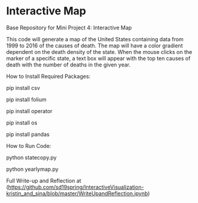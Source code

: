 # Interactive Map

Base Repository for Mini Project 4: Interactive Map

This code will generate a map of the United States containing data from 1999 to 2016 of the causes of death. The map will have a color gradient dependent on the death density of the state. When the mouse clicks on the marker of a specific state, a text box will appear with the top ten causes of death with the number of deaths in the given year.

How to Install Required Packages:

  pip install csv

  pip install folium

  pip install operator

  pip install os

  pip install pandas

How to Run Code:

  python statecopy.py
  
  python yearlymap.py

Full Write-up and Reflection at (https://github.com/sd19spring/InteractiveVisualization-kristin_and_sina/blob/master/WriteUpandReflection.ipynb)
